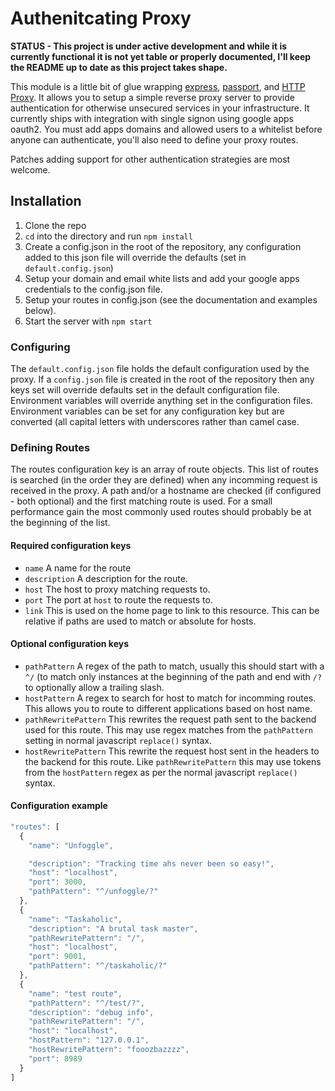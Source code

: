 # Authenitcating Proxy

**STATUS - This project is under active development and while it is currently functional it is not yet table or properly documented, I'll keep the README up to date as this project takes shape.**

This module is a little bit of glue wrapping [express](http://expressjs.com/), [passport](http://passportjs.org/), and [HTTP Proxy](https://github.com/nodejitsu/node-http-proxy).  It allows you to setup a simple reverse proxy server to provide authentication for otherwise unsecured services in your infrastructure. It currently ships with integration with single signon using google apps oauth2. You must add apps domains and allowed users to a whitelist before anyone can authenticate, you'll also need to define your proxy routes.

Patches adding support for other authentication strategies are most welcome.

## Installation

1. Clone the repo
2. `cd` into the directory and run `npm install`
3. Create a config.json in the root of the repository, any configuration added to this json file will override the defaults (set in `default.config.json`)
4. Setup your domain and email white lists and add your google apps credentials to the config.json file.
5. Setup your routes in config.json (see the documentation and examples below).
6. Start the server with `npm start`

### Configuring

The `default.config.json` file holds the default configuration used by the proxy. If a `config.json` file is created in the root of the repository then any keys set will override defaults set in the default configuration file. Environment variables will override anything set in the configuration files. Environment variables can be set for any configuration key but are converted (all capital letters with underscores rather than camel case.

### Defining Routes

The routes configuration key is an array of route objects. This list of routes is searched (in the order they are defined) when any incomming request is received in the proxy. A path and/or a hostname are checked (if configured - both optional) and the first matching route is used. For a small performance gain the most commonly used routes should probably be at the beginning of the list.

#### Required configuration keys

- `name` A name for the route
- `description` A description for the route.
- `host` The host to proxy matching requests to.
- `port` The port at `host` to route the requests to.
- `link` This is used on the home page to link to this resource. This can be relative if paths are used to match or absolute for hosts.

#### Optional configuration keys

- `pathPattern` A regex of the path to match, usually this should start with a `^/` (to match only instances at the beginning of the path and end with `/?` to optionally allow a trailing slash.
- `hostPattern` A regex to search for host to match for incomming routes. This allows you to route to different applications based on host name.
- `pathRewritePattern` This rewrites the request path sent to the backend used for this route. This may use regex matches from the `pathPattern` setting in normal javascript `replace()` syntax.
- `hostRewritePattern` This rewrite the request host sent in the headers to the backend for this route. Like `pathRewritePattern` this may use tokens from the `hostPattern` regex as per the normal javascript `replace()` syntax.

#### Configuration example

```javascript
"routes": [
  {
    "name": "Unfoggle",

    "description": "Tracking time ahs never been so easy!",
    "host": "localhost",
    "port": 3000,
    "pathPattern": "^/unfoggle/?"
  },
  {
    "name": "Taskaholic",
    "description": "A brutal task master",
    "pathRewritePattern": "/",
    "host": "localhost",
    "port": 9001,
    "pathPattern": "^/taskaholic/?"
  },
  {
    "name": "test route",
    "pathPattern": "^/test/?",
    "description": "debug info",
    "pathRewritePattern": "/",
    "host": "localhost",
    "hostPattern": "127.0.0.1",
    "hostRewritePattern": "fooozbazzzz",
    "port": 8989
  }
]
```

